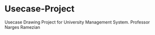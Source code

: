 # Usecase-Project
Usecase Drawing Project for University Management System. Professor Narges Ramezian
